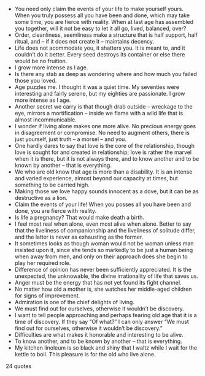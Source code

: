  - You need only claim the events of your life to make yourself yours. When you truly possess all you have been and done, which may take some time, you are fierce with reality. When at last age has assembled you together, will it not be easy to let it all go, lived, balanced, over?
 - Order, cleanliness, seemliness make a structure that is half support, half ritual, and – if it does not create it – maintains decency.
 - Life does not acommodate you, it shatters you. It is meant to, and it couldn’t do it better. Every seed destroys its container or else there would be no fruition.
 - I grow more intense as I age.
 - Is there any stab as deep as wondering where and how much you failed those you loved.
 - Age puzzles me. I thought it was a quiet time. My seventies were interesting and fairly serene, but my eighties are passionate. I grow more intense as I age.
 - Another secret we carry is that though drab outside – wreckage to the eye, mirrors a mortification – inside we flame with a wild life that is almost incommunicable.
 - I wonder if living alone makes one more alive. No precious energy goes in disagreement or compromise. No need to augment others, there is just yourself, just truth – a morsel – and you.
 - One hardly dares to say that love is the core of the relationship, though love is sought for and created in relationship; love is rather the marvel when it is there, but it is not always there, and to know another and to be known by another – that is everything.
 - We who are old know that age is more than a disability. It is an intense and varied experience, almost beyond our capacity at times, but something to be carried high.
 - Making those we love happy sounds innocent as a dove, but it can be as destructive as a lion.
 - Claim the events of your life! When you posses all you have been and done, you are fierce with reality.
 - Is life a pregnancy? That would make death a birth.
 - I feel most real when alone, even most alive when alone. Better to say that the liveliness of companionship and the liveliness of solitude differ, and the latter is never as exhausting as the former.
 - It sometimes looks as though woman would not be woman unless man insisted upon it, since she tends so markedly to be just a human being when away from men, and only on their approach does she begin to play her required role.
 - Difference of opinion has never been sufficiently appreciated. It is the unexpected, the unknowable, the divine irrationality of life that saves us.
 - Anger must be the energy that has not yet found its fight channel.
 - No matter how old a mother is, she watches her middle-aged children for signs of improvement.
 - Admiration is one of the chief delights of living.
 - We must find out for ourselves, otherwise it wouldn’t be discovery.
 - I want to tell people approaching and perhaps fearing old age that it is a time of discovery. If they say “Of what?” I can only answer “We must find out for ourselves, otherwise it wouldn’t be discovery.”
 - Difficulties are what makes it honorable and interesting to be alive.
 - To know another, and to be known by another – that is everything.
 - My kitchen linoleum is so black and shiny that I waltz while I wait for the kettle to boil. This pleasure is for the old who live alone.

24 quotes
